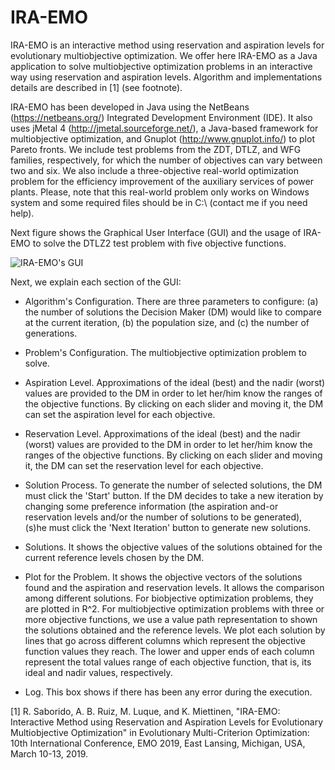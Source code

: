 # IRA-EMO
IRA-EMO is an interactive method using reservation and aspiration levels for evolutionary multiobjective optimization. We offer here IRA-EMO as a Java application to solve multiobjective optimization problems in an interactive way using reservation and aspiration levels. Algorithm and implementations details are described in [1] (see footnote).

IRA-EMO has been developed in Java using the NetBeans (https://netbeans.org/) Integrated Development Environment (IDE). It also uses jMetal 4 (http://jmetal.sourceforge.net/), a Java-based framework for multiobjective optimization, and Gnuplot (http://www.gnuplot.info/) to plot Pareto fronts. We include test problems from the ZDT, DTLZ, and WFG families, respectively, for which the number of objectives can vary between two and six. We also include a three-objective real-world optimization problem for the efficiency improvement of the auxiliary services of power plants. Please, note that this real-world problem only works on Windows system and some required files should be in C:\ (contact me if you need help).

Next figure shows the Graphical User Interface (GUI) and the usage of IRA-EMO to solve the DTLZ2 test problem with five objective functions.

![IRA-EMO's GUI](screenshot.jpg)

Next, we explain each section of the GUI:

- Algorithm's Configuration. There are three parameters to configure: (a) the number of solutions the Decision Maker (DM) would like to compare at the current iteration, (b) the population size, and (c) the number of generations.

- Problem's Configuration. The multiobjective optimization problem to solve.

- Aspiration Level. Approximations of the ideal (best) and the nadir (worst) values are provided to the DM in order to let her/him know the ranges of the objective functions. By clicking on each slider and moving it, the DM can set the aspiration level for each objective.

- Reservation Level. Approximations of the ideal (best) and the nadir (worst) values are provided to the DM in order to let her/him know the ranges of the objective functions. By clicking on each slider and moving it, the DM can set the reservation level for each objective.

- Solution Process. To generate the number of selected solutions, the DM must click the 'Start' button. If the DM decides to take a new iteration by changing some preference information (the aspiration and-or reservation levels and/or the number of solutions to be generated), (s)he must click the 'Next Iteration' button to generate new solutions.

- Solutions. It shows the objective values of the solutions obtained for the current reference levels chosen by the DM.

- Plot for the Problem. It shows the objective vectors of the solutions found and the aspiration and reservation levels. It allows the comparison among different solutions. For biobjective optimization problems, they are plotted in R^2. For multiobjective optimization problems with three or more objective functions, we use a value path representation to shown the solutions obtained and the reference levels. We plot each solution by lines that go across different columns which represent the objective function values they reach. The lower and upper ends of each column represent the total values range of each objective function, that is, its ideal and nadir values, respectively.

- Log. This box shows if there has been any error during the execution.

[1] R. Saborido, A. B. Ruiz, M. Luque, and K. Miettinen, "IRA-EMO: Interactive Method using Reservation and Aspiration Levels for Evolutionary Multiobjective Optimization" in Evolutionary Multi-Criterion Optimization: 10th International Conference, EMO 2019, East Lansing, Michigan, USA, March 10-13, 2019.
